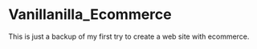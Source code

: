 # Vanillanilla_Ecommerce
This is just a backup of my first try to create a web site with ecommerce. 
